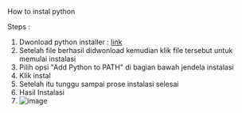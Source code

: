 How to instal python

Steps :
1. Dwonload python installer : [link](https://www.python.org/downloads/)
2. Setelah file berhasil didwonload kemudian klik file tersebut untuk memulai instalasi
3. Pilih opsi "Add Python to PATH" di bagian bawah jendela instalasi
4. Klik instal
5. Setelah itu tunggu sampai prose instalasi selesai
6. Hasil Instalasi
7. ![image](https://github.com/rifanaghniii/pertemuan1-basis-data/assets/148309225/aa02e703-ecce-4721-a779-a9b5af2d5455)

